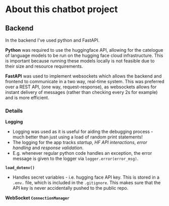 # About this chatbot project

## Backend

In the backend I've used python and FastAPI.

**Python** was required to use the huggingface API, allowing for the catelogue of language models to be run on the hugging face cloud infrastructure. This is important because running these models locally is not feasible due to their size and resource requirements.

**FastAPI** was used to implement websockets which allows the backend and frontend to communicate in a two way, real-time system. This was preferred over a REST API, (one way, request-response), as websockets allows for instant delivery of messages (rather than checking every 2s for example) and is more efficient.

### Details

**Logging**

-   Logging was used as it is useful for aiding the debugging process - much better than just using a load of random print statements!
-   The logging for the app tracks _startup_, _HF API interactions_, _error handling_ and _response validation_.
-   E.g. whenever regular python code handles an exception, the error message is given to the logger via `logger.error(error_msg)`.

**`load_dotenv()`**

-   Handles secret variables - i.e. hugging face API key. This is stored in a `.env.` file, which is included in the `.gitignore`. This makes sure that the API key is never accidentally pushed to the public repo.

**WebSocket `ConnectionManager`**

